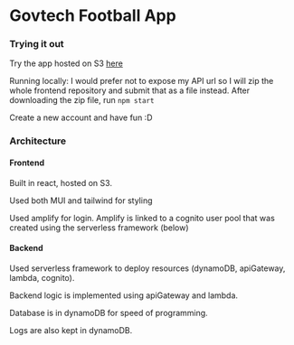 # Govtech Football App

### Trying it out
Try the app hosted on S3 [here](http://govtech-football-app.s3-website-us-east-1.amazonaws.com)

Running locally: I would prefer not to expose my API url so I will zip the whole frontend repository and submit that as a file instead. After downloading the zip file, run `npm start`

Create a new account and have fun :D

### Architecture
#### Frontend
Built in react, hosted on S3. 

Used both MUI and tailwind for styling

Used amplify for login. Amplify is linked to a cognito user pool that was created using the serverless framework (below)

#### Backend
Used serverless framework to deploy resources (dynamoDB, apiGateway, lambda, cognito). 

Backend logic is implemented using apiGateway and lambda. 

Database is in dynamoDB for speed of programming.

Logs are also kept in dynamoDB.